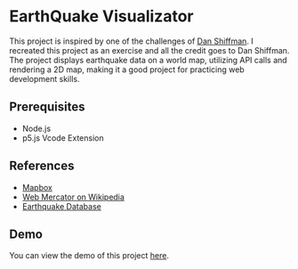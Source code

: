 # EarthQuake Visualizator

This project is inspired by one of the challenges of [Dan Shiffman](https://www.youtube.com/channel/UCvjgXvBlbQiydffZU7m1_aw). I recreated this project as an exercise and all the credit goes to Dan Shiffman. The project displays earthquake data on a world map, utilizing API calls and rendering a 2D map, making it a good project for practicing web development skills.

## Prerequisites

- Node.js
- p5.js Vcode Extension

## References

- [Mapbox](https://www.mapbox.com/)
- [Web Mercator on Wikipedia](https://en.wikipedia.org/wiki/Web_Mercator_projection)
- [Earthquake Database](https://www.usgs.gov/programs/earthquake-hazards/data)

## Demo

You can view the demo of this project [here](https://russ-mt.github.io/Earthquake-DataMap/).
